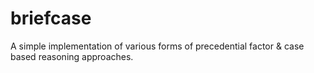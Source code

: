 # briefcase
 
A simple implementation of various forms of precedential factor & case based reasoning approaches.
